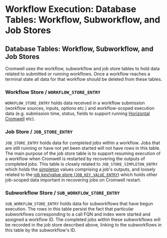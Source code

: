 # Workflow Execution: Database Tables: Workflow, Subworkflow, and Job Stores

## Database Tables: Workflow, Subworkflow, and Job Stores

Cromwell uses the workflow, subworkflow and job store tables to hold data related to submitted or running workflows.
Once a workflow reaches a terminal state all data for that workflow should be deleted from these tables.

### Workflow Store / `WORKFLOW_STORE_ENTRY`

`WORKFLOW_STORE_ENTRY` holds data received in a workflow submission (workflow sources, inputs, options etc.)
and workflow-scoped execution data (e.g. submission time, status, fields to support
running [Horizontal Cromwell](../horicromtal.md) etc).

### Job Store / `JOB_STORE_ENTRY`

`JOB_STORE_ENTRY` holds data for *completed* jobs within a workflow. Jobs that are still running or have not yet been
started will not have rows in this table. The main purpose of the job store table is to support resuming execution of
a workflow when Cromwell is restarted by recovering the outputs of completed jobs. This table is closely related to
`JOB_STORE_SIMPLETON_ENTRY` which holds the [simpleton](../general/simpletons.md) values comprising a job's outputs,
and loosely related to the [job key/value store (`JOB_KEY_VALUE_ENTRY`)](jobKeyValueStore.md) which holds other
job-scoped data important in recovering jobs on Cromwell restart.

### Subworkflow Store / `SUB_WORKFLOW_STORE_ENTRY`

`SUB_WORKFLOW_STORE_ENTRY` holds data for subworkflows that have begun execution. The rows in this table persist the fact
that particular subworkflows corresponding to a call FQN and index were started and assigned a workflow ID.
The completed jobs within these subworkflows will be recorded in the job store described above, linking to the
subworkflows in this table by the subworkflow's ID.
